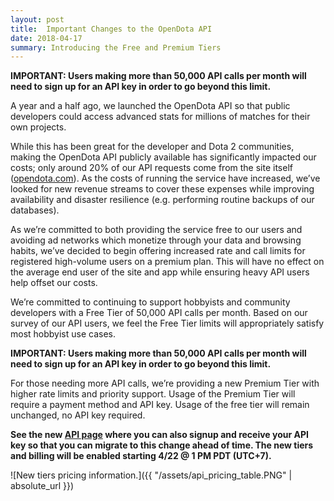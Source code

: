 ```yaml
---
layout: post
title:  Important Changes to the OpenDota API
date: 2018-04-17
summary: Introducing the Free and Premium Tiers
---
```

**IMPORTANT: Users making more than 50,000 API calls per month will need to sign up for an API key in order to go beyond this limit.**

A year and a half ago, we launched the OpenDota API so that public developers could access advanced stats for millions of
matches for their own projects.

While this has been great for the developer and Dota 2 communities, making the OpenDota API publicly available has
significantly impacted our costs; only around 20% of our API requests come from the site itself ([opendota.com](https://www.opendota.com)).
As the costs of running the service have increased, we’ve looked for new revenue streams to cover these expenses while
improving availability and disaster resilience (e.g. performing routine backups of our databases).

As we’re committed to both providing the service free to our users and avoiding ad networks which monetize through your
data and browsing habits, we’ve decided to begin offering increased rate and call limits for registered high-volume users
on a premium plan. This will have no effect on the average end user of the site and app while ensuring heavy API users help
offset our costs.

We’re committed to continuing to support hobbyists and community developers with a Free Tier of 50,000 API calls per month.
Based on our survey of our API users, we feel the Free Tier limits will appropriately satisfy most hobbyist use cases.

**IMPORTANT: Users making more than 50,000 API calls per month will need to sign up for an API key in order to go beyond this limit.**

For those needing more API calls, we’re providing a new Premium Tier with higher rate limits and priority support. 
Usage of the Premium Tier will require a payment method and API key. Usage of the free tier will remain unchanged, no API key required.

**See the new [API page](https://www.opendota.com/api) where you can also signup and receive your API key so that you can migrate to this change ahead of time.
The new tiers and billing will be enabled starting 4/22 @ 1 PM PDT (UTC+7).**

![New tiers pricing information.]({{ "/assets/api_pricing_table.PNG" | absolute_url }})